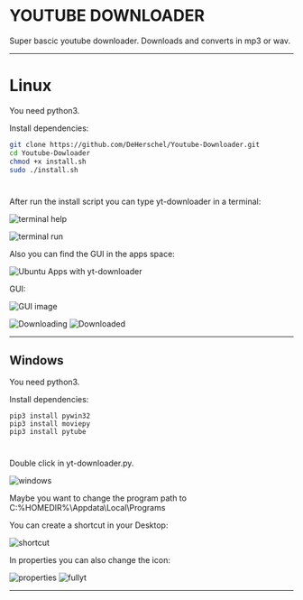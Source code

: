 # YOUTUBE DOWNLOADER
Super bascic youtube downloader. Downloads and converts in mp3 or wav. 
________________________________________________________________________________________________________


# Linux
You need python3. 

Install dependencies:



```bash
git clone https://github.com/DeHerschel/Youtube-Downloader.git
cd Youtube-Dowloader
chmod +x install.sh
sudo ./install.sh
```
# 

After run the install script you can type yt-downloader in a terminal:

![terminal help](https://user-images.githubusercontent.com/34777795/109878926-3957b800-7c75-11eb-85af-12948c57ef37.png)

![terminal run](https://user-images.githubusercontent.com/34777795/109878976-483e6a80-7c75-11eb-87a2-e3d4e8f8ded7.png)


Also you can find the GUI in the apps space: 

![Ubuntu Apps with yt-downloader](https://user-images.githubusercontent.com/34777795/109878672-e0881f80-7c74-11eb-9acf-3948af453f3b.png)


GUI:

![GUI image](https://user-images.githubusercontent.com/34777795/110001330-922a5d80-7d14-11eb-8006-3ff7ec16511c.png)

![Downloading](https://user-images.githubusercontent.com/34777795/110001334-935b8a80-7d14-11eb-9fb2-a4b9ae0b3b9a.png)
![Downloaded](https://user-images.githubusercontent.com/34777795/110001340-948cb780-7d14-11eb-88da-ae711d129401.png)

________________________________________________________________________________________________________

## Windows

You need python3. 

Install dependencies:

```batch
pip3 install pywin32
pip3 install moviepy
pip3 install pytube
```

#

Double click in yt-downloader.py.

![windows](https://user-images.githubusercontent.com/34777795/109870715-be899f80-7c6a-11eb-811c-da269cb65917.png)


Maybe you want to change the program path to C:\%HOMEDIR%\Appdata\Local\Programs

You can create a shortcut in your Desktop:

![shortcut](https://user-images.githubusercontent.com/34777795/109870841-de20c800-7c6a-11eb-849b-92cfdb1775bf.png)

In properties you can also change the icon:

![properties](https://user-images.githubusercontent.com/34777795/109870837-dd883180-7c6a-11eb-9c83-5c7dcea56755.png)
![fullyt](https://user-images.githubusercontent.com/34777795/109870834-dcef9b00-7c6a-11eb-906e-dd77441480b6.png)


________________________________________________________________________________________________________



